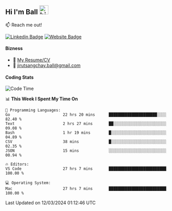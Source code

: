 ## Hi I'm Ball <img src="https://user-images.githubusercontent.com/1303154/88677602-1635ba80-d120-11ea-84d8-d263ba5fc3c0.gif" width="28px" height="28px" alt="hi">
 
:mailbox: Reach me out!

[![Linkedin Badge](https://img.shields.io/badge/-Jirut-0e76a8?style=flat&labelColor=0e76a8&logo=linkedin&logoColor=white)](https://www.linkedin.com/in/jirut-sangchay-338370251)
[![Website Badge](https://img.shields.io/badge/Website-184aa8?logo=website&logoColor=)](https://resume-jirut.web.app)

<!-- TODO: Add last video link -->
#### Bizness
- :paperclip: [My Resume/CV](https://github.com/Jirut01/Jirut01/blob/main/resume_jirut.pdf)
- :email: jirutsangchay.ball@gmail.com

#### Coding Stats


<!--START_SECTION:waka-->
![Code Time](http://img.shields.io/badge/Code%20Time-897%20hrs%2035%20mins-blue)

📊 **This Week I Spent My Time On** 

```text
💬 Programming Languages: 
Go                       22 hrs 20 mins      █████████████████████░░░░   82.40 % 
Text                     2 hrs 27 mins       ██░░░░░░░░░░░░░░░░░░░░░░░   09.08 % 
Bash                     1 hr 19 mins        █░░░░░░░░░░░░░░░░░░░░░░░░   04.89 % 
CSV                      38 mins             █░░░░░░░░░░░░░░░░░░░░░░░░   02.35 % 
JSON                     15 mins             ░░░░░░░░░░░░░░░░░░░░░░░░░   00.94 % 

🔥 Editors: 
VS Code                  27 hrs 7 mins       █████████████████████████   100.00 % 

💻 Operating System: 
Mac                      27 hrs 7 mins       █████████████████████████   100.00 % 
```


 Last Updated on 12/03/2024 01:12:46 UTC
<!--END_SECTION:waka-->
